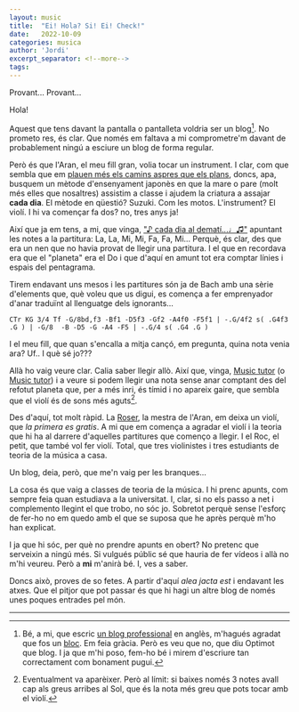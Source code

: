 ```yaml
---
layout: music
title:  "Ei! Hola? Si! Ei! Check!"
date:   2022-10-09
categories: musica
author: 'Jordi'
excerpt_separator: <!--more-->
tags:
---
```


Provant... Provant...

Hola!

Aquest que tens davant la pantalla o pantalleta voldria ser un blog[^1]. No prometo res, és clar. Que només em faltava a mi comprometre'm davant de probablement ningú a esciure un blog de forma regular.

<!--more-->

Però és que l'Aran, el meu fill gran, volia tocar un instrument. I clar, com que sembla que em [plauen més els camins aspres que els plans](https://poeteca.cat/ca/poema/3581), doncs, apa, busquem un mètode d'ensenyament japonès en que la mare o pare (molt més elles que nosaltres) assistim a classe i ajudem la criatura a assajar **cada dia**. El mètode en qüestió? Suzuki. Com les motos. L'instrument? El violí. I hi va començar fa dos? no, tres anys ja!

Així que ja em tens, a mi, que vinga, ["♪ cada dia al dematí...♩♫"](https://youtu.be/J5dKmwciwB0) apuntant les notes a la partitura: La, La, Mi, Mi, Fa, Fa, Mi... Perquè, és clar, des que era un nen que no havia provat de llegir una partitura. I el que en recordava era que el "planeta" era el Do i que d'aquí en amunt tot era comptar línies i espais del pentagrama.

Tirem endavant uns mesos i les partitures són ja de Bach amb una sèrie d'elements que, què voleu que us digui, es comença a fer emprenyador d'anar traduïnt al llenguatge dels ignorants...

```music
CTr KG 3/4 Tf -G/8bd,f3 -Bf1 -D5f3 -Gf2 -A4f0 -F5f1 | -.G/4f2 s( .G4f3 .G ) | -G/8  -B -D5 -G -A4 -F5 | -.G/4 s( .G4 .G )
```

I el meu fill, que quan s'encalla a mitja cançó, em pregunta, quina nota venia ara? Uf.. I què sé jo???

Allà ho vaig veure clar. Calia saber llegir allò. Així que, vinga, [Music tutor](https://apps.apple.com/es/app/music-tutor/id514363426) (o [Music tutor](https://play.google.com/store/apps/details?id=com.jsplash.musictutor&hl=en&gl=US)) i a veure si podem llegir una nota sense anar comptant des del refotut planeta que, per a més inri, és tímid i no apareix gaire, que sembla que el violí és de sons més aguts[^2].

Des d'aquí, tot molt ràpid. La [Roser](https://www.aulasuzukicanroget.cat/professores/), la mestra de l'Aran, em deixa un violí, que _la primera es gratis_. A mi que em comença a agradar el violí i la teoria que hi ha al darrere d'aquelles partitures que començo a llegir. I el Roc, el petit, que també vol fer violí. Total, que tres violinistes i tres estudiants de teoria de la música a casa.

Un blog, deia, però, que me'n vaig per les branques...

La cosa és que vaig a classes de teoria de la música. I hi prenc apunts, com sempre feia quan estudiava a la universitat. I, clar, si no els passo a net i complemento llegint el que trobo, no sóc jo. Sobretot perquè sense l'esforç de fer-ho no em quedo amb el que se suposa que he après perquè m'ho han explicat. 

I ja que hi sóc, per què no prendre apunts en obert? No pretenc que serveixin a ningú més. Si vulgués públic sé que hauria de fer vídeos i allà no m'hi veureu. Però a **mi** m'anirà bé. I, ves a saber.

Doncs això, proves de so fetes. A partir d'aquí _alea jacta est_ i endavant les atxes. Que el pitjor que pot passar és que hi hagi un altre blog de només unes poques entrades pel món.

---

[^1]: Bé, a mi, que escric [un blog professional](https://blog.agilogy.com) en anglès, m'hagués agradat que fos un [bloc](https://aplicacions.llengua.gencat.cat/llc/AppJava/index.html?action=Principal&method=detall&input_cercar=bloc+o+blog&numPagina=1&database=FITXES_PUB&idFont=10475&idHit=10475&tipusFont=Fitxes+de+l%27Optimot&numeroResultat=1&databases_avansada=&categories_avansada=&clickLink=detall&titol=bloc+o+blog%3F+%2F+blocaire+o+bloguer+-a%3F&tematica=Tecnologies+de+la+informaci%F3+i+la+comunicaci%F3&tipusCerca=cerca.tot). Em feia gràcia. Però es veu que no, que diu Optimot que blog. I ja que m'hi poso, fem-ho bé i mirem d'escriure tan correctament com bonament pugui.
[^2]: Eventualment va aparèixer. Però al límit: si baixes només 3 notes avall cap als greus arribes al Sol, que és la nota més greu que pots tocar amb el violí.
